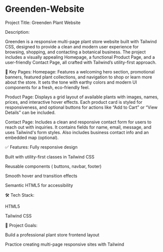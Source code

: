 # Greenden-Website

Project Title: Greenden Plant Website

Description:

Greenden is a responsive multi-page plant store website built with Tailwind CSS, designed to provide a clean and modern user experience for browsing, shopping, and contacting a botanical business. The project includes a visually appealing Homepage, a functional Product Page, and a user-friendly Contact Page, all crafted with Tailwind’s utility-first approach.

🔗 Key Pages: Homepage: Features a welcoming hero section, promotional banners, featured plant collections, and navigation to shop or learn more about the store. It sets the tone with earthy colors and modern UI components for a fresh, eco-friendly feel.

Product Page: Displays a grid layout of available plants with images, names, prices, and interactive hover effects. Each product card is styled for responsiveness, and optional buttons for actions like “Add to Cart” or “View Details” can be included.

Contact Page: Includes a clean and responsive contact form for users to reach out with inquiries. It contains fields for name, email, message, and uses Tailwind's form styles. Also includes business contact info and an embedded map (optional).

✅ Features: Fully responsive design

Built with utility-first classes in Tailwind CSS

Reusable components ( buttons, navbar, footer)

Smooth hover and transition effects

Semantic HTML5 for accessibility

🛠 Tech Stack:

HTML5

Tailwind CSS

📌 Project Goals:

Build a professional plant store frontend layout

Practice creating multi-page responsive sites with Tailwind
